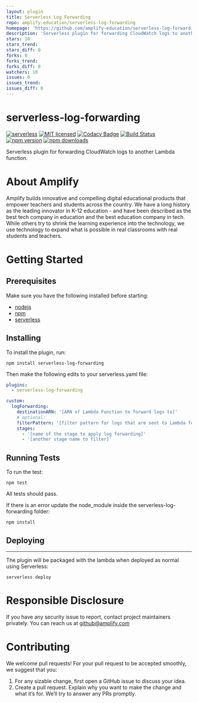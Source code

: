 ```yaml
---
layout: plugin
title: Serverless Log Forwarding
repo: amplify-education/serverless-log-forwarding
homepage: 'https://github.com/amplify-education/serverless-log-forwarding'
description: 'Serverless plugin for forwarding CloudWatch logs to another Lambda function.'
stars: 10
stars_trend: 
stars_diff: 0
forks: 8
forks_trend: 
forks_diff: 0
watchers: 10
issues: 0
issues_trend: 
issues_diff: 0
---
```



# serverless-log-forwarding
[![serverless](http://public.serverless.com/badges/v3.svg)](http://www.serverless.com)
[![MIT licensed](https://img.shields.io/badge/license-MIT-blue.svg)](https://raw.githubusercontent.com/amplify-education/serverless-domain-manager/master/LICENSE)
[![Codacy Badge](https://api.codacy.com/project/badge/Grade/bb1e50c048434012bd57eb73225a089e)](https://www.codacy.com/app/CFER/serverless-log-forwarding?utm_source=github.com&utm_medium=referral&utm_content=amplify-education/serverless-log-forwarding&utm_campaign=badger)
[![Build Status](https://travis-ci.org/amplify-education/serverless-log-forwarding.svg?branch=master)](https://travis-ci.org/amplify-education/serverless-log-forwarding)
[![npm version](https://badge.fury.io/js/serverless-log-forwarding.svg)](https://badge.fury.io/js/serverless-log-forwarding)
[![npm downloads](https://img.shields.io/npm/dt/serverless-log-forwarding.svg?style=flat)](https://www.npmjs.com/package/serverless-log-forwarding)

Serverless plugin for forwarding CloudWatch logs to another Lambda function.

# About Amplify
Amplify builds innovative and compelling digital educational products that empower teachers and students across the country. We have a long history as the leading innovator in K-12 education - and have been described as the best tech company in education and the best education company in tech. While others try to shrink the learning experience into the technology, we use technology to expand what is possible in real classrooms with real students and teachers.

# Getting Started

## Prerequisites
Make sure you have the following installed before starting:
* [nodejs](https://nodejs.org/en/download/)
* [npm](https://www.npmjs.com/get-npm)
* [serverless](https://serverless.com/framework/docs/providers/aws/guide/installation/)

## Installing
To install the plugin, run:

```
npm install serverless-log-forwarding
```

Then make the following edits to your serverless.yaml file:
```yaml
plugins:
  - serverless-log-forwarding

custom:
  logForwarding:
    destinationARN: '[ARN of Lambda Function to forward logs to]'
    # optional:
    filterPattern: '[filter pattern for logs that are sent to Lambda function]'
    stages:
      - '[name of the stage to apply log forwarding]'
      - '[another stage name to filter]'
```

## Running Tests
To run the test:
```
npm test
```
All tests should pass.

If there is an error update the node_module inside the serverless-log-forwarding folder:
```
npm install
```

## Deploying
---------
The plugin will be packaged with the lambda when deployed as normal using Serverless:
```
serverless deploy
```

# Responsible Disclosure
If you have any security issue to report, contact project maintainers privately.
You can reach us at <github@amplify.com>

# Contributing
We welcome pull requests! For your pull request to be accepted smoothly, we suggest that you:
1. For any sizable change, first open a GitHub issue to discuss your idea.
2. Create a pull request.  Explain why you want to make the change and what it’s for.
We’ll try to answer any PRs promptly.
